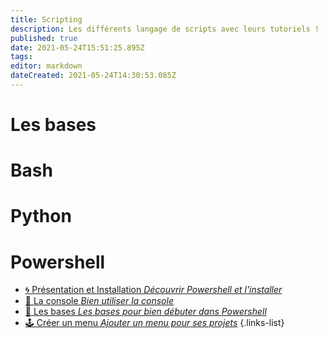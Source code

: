 ```yaml
---
title: Scripting
description: Les différents langage de scripts avec leurs tutoriels !
published: true
date: 2021-05-24T15:51:25.895Z
tags: 
editor: markdown
dateCreated: 2021-05-24T14:30:53.085Z
---
```


# Les bases

# Bash

# Python

# Powershell
 - [🌀 Présentation et Installation *Découvrir Powershell et l'installer*](/Scripting/Powershell/Présentation-Installation)
 - [💠 La console *Bien utiliser la console*](/Conteneurisation/home#kubernetes) 
 - [💎 Les bases *Les bases pour bien débuter dans Powershell*](/Conteneurisation/home#selfhosted)
 - [🕹️ Créer un menu *Ajouter un menu pour ses projets*](/Conteneurisation/home#selfhosted)
{.links-list}